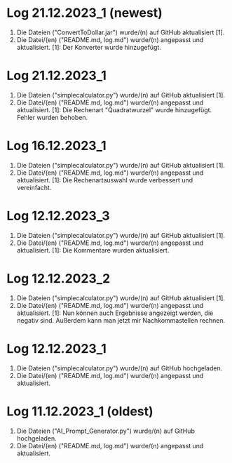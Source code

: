 # Log 21.12.2023_1 (newest)
1. Die Dateien ("ConvertToDollar.jar") wurde/(n) auf GitHub aktualisiert [1].
2. Die Datei/(en) ("README.md, log.md") wurde/(n) angepasst und aktualisiert.
[1]: Der Konverter wurde hinzugefügt.

# Log 21.12.2023_1 
1. Die Dateien ("simplecalculator.py") wurde/(n) auf GitHub aktualisiert [1].
2. Die Datei/(en) ("README.md, log.md") wurde/(n) angepasst und aktualisiert.
[1]: Die Rechenart "Quadratwurzel" wurde hinzugefügt. Fehler wurden behoben.

# Log 16.12.2023_1 
1. Die Dateien ("simplecalculator.py") wurde/(n) auf GitHub aktualisiert [1].
2. Die Datei/(en) ("README.md, log.md") wurde/(n) angepasst und aktualisiert.
[1]: Die Rechenartauswahl wurde verbessert und vereinfacht.

# Log 12.12.2023_3 
1. Die Dateien ("simplecalculator.py") wurde/(n) auf GitHub aktualisiert [1].
2. Die Datei/(en) ("README.md, log.md") wurde/(n) angepasst und aktualisiert.
[1]: Die Kommentare wurden aktualisiert.

# Log 12.12.2023_2 
1. Die Dateien ("simplecalculator.py") wurde/(n) auf GitHub aktualisiert [1].
2. Die Datei/(en) ("README.md, log.md") wurde/(n) angepasst und aktualisiert.
[1]: Nun können auch Ergebnisse angezeigt werden, die negativ sind.
Außerdem kann man jetzt mir Nachkommastellen rechnen.

# Log 12.12.2023_1
1. Die Dateien ("simplecalculator.py") wurde/(n) auf GitHub hochgeladen.
2. Die Datei/(en) ("README.md, log.md") wurde/(n) angepasst und aktualisiert.

# Log 11.12.2023_1 (oldest)
1. Die Dateien ("AI_Prompt_Generator.py") wurde/(n) auf GitHub hochgeladen.
2. Die Datei/(en) ("README.md, log.md") wurde/(n) angepasst und aktualisiert.
